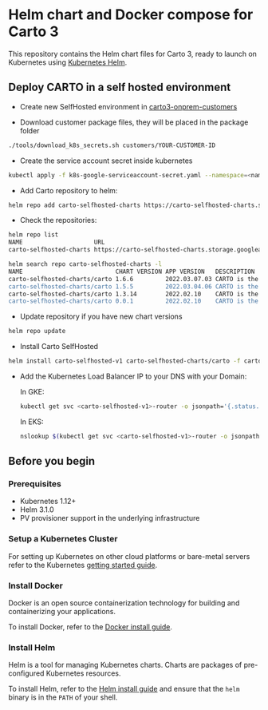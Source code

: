 # Helm chart and Docker compose for Carto 3

This repository contains the Helm chart files for Carto 3, ready to launch on Kubernetes using [Kubernetes Helm](https://github.com/helm/helm).

## Deploy CARTO in a self hosted environment

- Create new SelfHosted environment in [carto3-onprem-customers](https://github.com/CartoDB/carto3-onprem-customers)

- Download customer package files, they will be placed in the package folder

```bash
./tools/download_k8s_secrets.sh customers/YOUR-CUSTOMER-ID
```

- Create the service account secret inside kubernetes
```bash
kubectl apply -f k8s-google-serviceaccount-secret.yaml --namespace=<namespace>
```

- Add Carto repository to helm:

```bash
helm repo add carto-selfhosted-charts https://carto-selfhosted-charts.storage.googleapis.com
```

- Check the repositories:

```bash
helm repo list
NAME                    URL                                                   
carto-selfhosted-charts https://carto-selfhosted-charts.storage.googleapis.com

helm search repo carto-selfhosted-charts -l
NAME                          CHART VERSION APP VERSION   DESCRIPTION                                       
carto-selfhosted-charts/carto 1.6.6         2022.03.07.03 CARTO is the world's leading Location Intellige...
carto-selfhosted-charts/carto 1.5.5         2022.03.04.06 CARTO is the world's leading Location Intellige...
carto-selfhosted-charts/carto 1.3.14        2022.02.10    CARTO is the world's leading Location Intellige...
carto-selfhosted-charts/carto 0.0.1         2022.02.10    CARTO is the world's leading Location Intellige...
```

- Update repository if you have new chart versions
```bash
helm repo update
```

- Install Carto SelfHosted
```bash
helm install carto-selfhosted-v1 carto-selfhosted-charts/carto -f carto-values.yaml -f carto-secrets.yaml
```

- Add the Kubernetes Load Balancer IP to your DNS with your Domain:

  In GKE:
  ```bash
  kubectl get svc <carto-selfhosted-v1>-router -o jsonpath='{.status.loadBalancer.ingress.*.ip}'
  ```
  
  In EKS:
  ```bash
  nslookup $(kubectl get svc <carto-selfhosted-v1>-router -o jsonpath='{.status.loadBalancer.ingress.*.hostname}')
  ```

## Before you begin

### Prerequisites

- Kubernetes 1.12+
- Helm 3.1.0
- PV provisioner support in the underlying infrastructure

### Setup a Kubernetes Cluster

For setting up Kubernetes on other cloud platforms or bare-metal servers refer to the Kubernetes [getting started guide](http://kubernetes.io/docs/getting-started-guides/).

### Install Docker

Docker is an open source containerization technology for building and containerizing your applications.

To install Docker, refer to the [Docker install guide](https://docs.docker.com/engine/install/).

### Install Helm

Helm is a tool for managing Kubernetes charts. Charts are packages of pre-configured Kubernetes resources.

To install Helm, refer to the [Helm install guide](https://github.com/helm/helm#install) and ensure that the `helm` binary is in the `PATH` of your shell.

